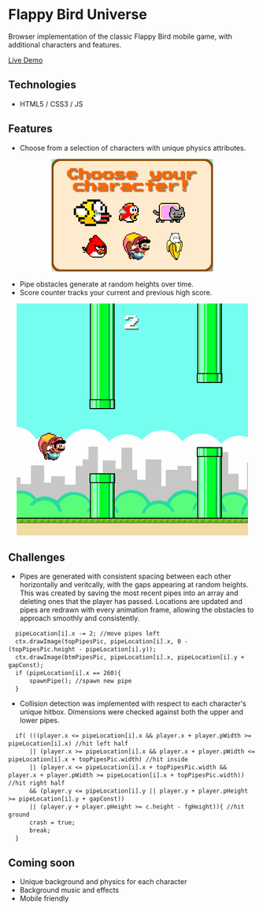 # Flappy Bird Universe
Browser implementation of the classic Flappy Bird mobile game, with additional characters and features.

<a href="https://arctive.github.io/Flappy-Bird-Universe/" target="_blank">Live Demo</a>

## Technologies
* HTML5 / CSS3 / JS

## Features
* Choose from a selection of characters with unique physics attributes.
<p align="center">
  <img max-width="600px" height="auto" src="assets\gifs\char_select2.gif">
</p>

* Pipe obstacles generate at random heights over time.
* Score counter tracks your current and previous high score.
<p align="center">
  <img max-width="600px" height="auto" src="assets\gifs\demo_play2.gif">
</p>


## Challenges

* Pipes are generated with consistent spacing between each other horizontally and veritcally, with the gaps appearing at random heights. This was
  created by saving the most recent pipes into an array and deleting ones that the player has passed. Locations are updated and 
  pipes are redrawn with every animation frame, allowing the obstacles to approach smoothly and consistently.

```
  pipeLocation[i].x -= 2; //move pipes left
  ctx.drawImage(topPipesPic, pipeLocation[i].x, 0 - (topPipesPic.height - pipeLocation[i].y));
  ctx.drawImage(btmPipesPic, pipeLocation[i].x, pipeLocation[i].y + gapConst);
  if (pipeLocation[i].x == 260){ 
      spawnPipe(); //spawn new pipe
  }
```

* Collision detection was implemented with respect to each character's unique hitbox. Dimensions were checked against both the upper and lower pipes.

```
  if( (((player.x <= pipeLocation[i].x && player.x + player.pWidth >= pipeLocation[i].x) //hit left half
      || (player.x >= pipeLocation[i].x && player.x + player.pWidth <= pipeLocation[i].x + topPipesPic.width) //hit inside 
      || (player.x <= pipeLocation[i].x + topPipesPic.width && player.x + player.pWidth >= pipeLocation[i].x + topPipesPic.width)) //hit right half
      && (player.y <= pipeLocation[i].y || player.y + player.pHeight >= pipeLocation[i].y + gapConst))
      || (player.y + player.pHeight >= c.height - fgHeight)){ //hit ground
      crash = true;
      break;
  }
```

## Coming soon

- Unique background and physics for each character
- Background music and effects
- Mobile friendly
